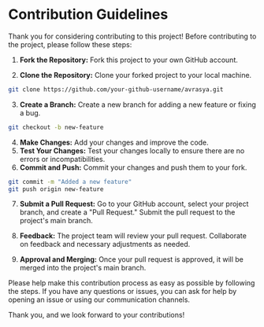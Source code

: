 # Contribution Guidelines

Thank you for considering contributing to this project! Before contributing to the project, please follow these steps:

1. **Fork the Repository:** Fork this project to your own GitHub account.

2. **Clone the Repository:** Clone your forked project to your local machine.

```bash
git clone https://github.com/your-github-username/avrasya.git
```

3. **Create a Branch:** Create a new branch for adding a new feature or fixing a bug.

```bash
git checkout -b new-feature
```

4. **Make Changes:** Add your changes and improve the code.
5. **Test Your Changes:** Test your changes locally to ensure there are no errors or incompatibilities.
6. **Commit and Push:** Commit your changes and push them to your fork.

```bash
git commit -m "Added a new feature"
git push origin new-feature
```

7. **Submit a Pull Request:** Go to your GitHub account, select your project branch, and create a "Pull Request." Submit the pull request to the project's main branch.

8. **Feedback:** The project team will review your pull request. Collaborate on feedback and necessary adjustments as needed.

9. **Approval and Merging:** Once your pull request is approved, it will be merged into the project's main branch.

Please help make this contribution process as easy as possible by following the steps. If you have any questions or issues, you can ask for help by opening an issue or using our communication channels.

Thank you, and we look forward to your contributions!

